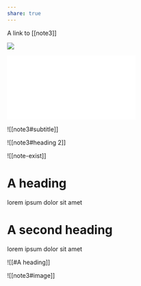 ```yaml
---
share: true
---
```


A link to [[note3]]

![](note3.md#^id)

![heading 1](note3.md#heading-1)

![[note3#subtitle]]

![[note3#heading 2]]

![[note-exist]]

# A heading

lorem ipsum dolor sit amet

# A second heading

lorem ipsum dolor sit amet

![[#A heading]]

![[note3#image]]